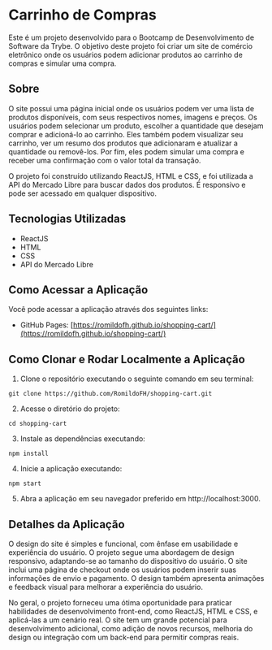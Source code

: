 

# Carrinho de Compras

Este é um projeto desenvolvido para o Bootcamp de Desenvolvimento de Software da Trybe. O objetivo deste projeto foi criar um site de comércio eletrônico onde os usuários podem adicionar produtos ao carrinho de compras e simular uma compra.

## Sobre

O site possui uma página inicial onde os usuários podem ver uma lista de produtos disponíveis, com seus respectivos nomes, imagens e preços. Os usuários podem selecionar um produto, escolher a quantidade que desejam comprar e adicioná-lo ao carrinho. Eles também podem visualizar seu carrinho, ver um resumo dos produtos que adicionaram e atualizar a quantidade ou removê-los. Por fim, eles podem simular uma compra e receber uma confirmação com o valor total da transação.

O projeto foi construído utilizando ReactJS, HTML e CSS, e foi utilizada a API do Mercado Libre para buscar dados dos produtos. É responsivo e pode ser acessado em qualquer dispositivo.

## Tecnologias Utilizadas

- ReactJS
- HTML
- CSS
- API do Mercado Libre

## Como Acessar a Aplicação

Você pode acessar a aplicação através dos seguintes links:
- GitHub Pages: [https://romildofh.github.io/shopping-cart/](https://romildofh.github.io/shopping-cart/)

## Como Clonar e Rodar Localmente a Aplicação

1. Clone o repositório executando o seguinte comando em seu terminal:
```
git clone https://github.com/RomildoFH/shopping-cart.git
```

2. Acesse o diretório do projeto:
```
cd shopping-cart
```

3. Instale as dependências executando:
```
npm install
```

4. Inicie a aplicação executando:
```
npm start
```

5. Abra a aplicação em seu navegador preferido em http://localhost:3000.

## Detalhes da Aplicação

O design do site é simples e funcional, com ênfase em usabilidade e experiência do usuário. O projeto segue uma abordagem de design responsivo, adaptando-se ao tamanho do dispositivo do usuário. O site inclui uma página de checkout onde os usuários podem inserir suas informações de envio e pagamento. O design também apresenta animações e feedback visual para melhorar a experiência do usuário.

No geral, o projeto forneceu uma ótima oportunidade para praticar habilidades de desenvolvimento front-end, como ReactJS, HTML e CSS, e aplicá-las a um cenário real. O site tem um grande potencial para desenvolvimento adicional, como adição de novos recursos, melhoria do design ou integração com um back-end para permitir compras reais.